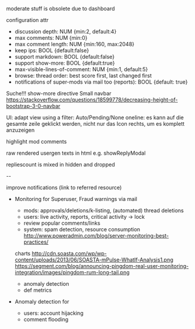moderate stuff is obsolete due to dashboard

configuration attr
- discussion depth: NUM {min:2, default:4}
- max comments: NUM {min:0}
- max comment length: NUM {min:160, max:2048}
- keep ips: BOOL {default:false}
- support markdown: BOOL {default:false}
- support show-more: BOOL {default:true}
- max-visible-lines-of-comment: NUM {min:1, default:5}
- browse: thread order: best score first, last changed first
- notifications of super-mods via mail too (reports): BOOL {default: true}

Suche!!!
show-more directive
Small navbar https://stackoverflow.com/questions/18599778/decreasing-height-of-bootstrap-3-0-navbar

UI: adapt view using a filter: Auto/Pending/None
oneline: es kann auf die gesamte zeile geklickt werden, nicht nur das Icon rechts, um es komplett anzuzeigen

highlight mod comments

raw rendered usergen texts in html e.g. showReplyModal

repliescount is mixed in hidden and dropped

--

improve notifications (link to referred resource)

- Monitoring for Superuser, Fraud warnings via mail
    - mods: approvals/deletions/k-listing, (automated) thread deletions
    - users: live activity, reports, critical activity -> lock
    - review popular comments/links
    - system: spam detection, resource consumption
    http://www.poweradmin.com/blog/server-monitoring-best-practices/

    charts
    http://cdn.soasta.com/wp/wp-content/uploads/2013/06/SOASTA-mPulse-WhatIf-Analysis1.png
    https://segment.com/blog/announcing-pingdom-real-user-monitoring-integration/images/pingdom-rum-long-tail.png

    - anomaly detection
    - def metrics

- Anomaly detection for
    - users: account hijacking
    - comment flooding
